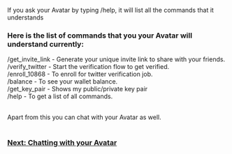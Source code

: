 If you ask your Avatar by typing /help, it will list all the commands that it understands

<h3>Here is the list of commands that you your Avatar will understand currently:</h3>
/get_invite_link - Generate your unique invite link to share with your friends. <BR>
/verify_twitter - Start the verification flow to get verified. <BR>
/enroll_10868 - To enroll for twitter verification job. <BR>
/balance  - To see your wallet balance. <BR>
/get_key_pair - Shows my public/private key pair <BR>
/help  - To get a list of all commands.<BR><BR>

Apart from this you can chat with your Avatar as well.<BR><BR>


<h3><a href="chatting-with-avatar.md">Next: Chatting with your Avatar</a></h3>
